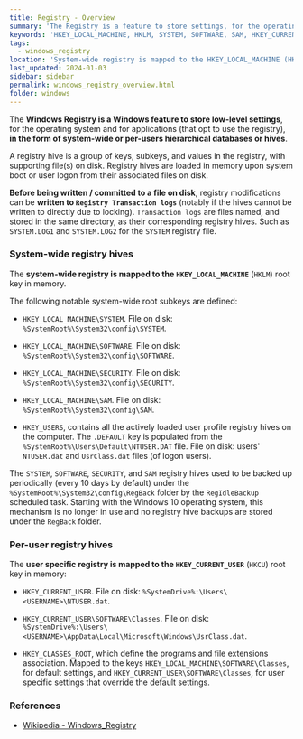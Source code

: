 ```yaml
---
title: Registry - Overview
summary: 'The Registry is a feature to store settings, for the operating system and applications, in system-wide or per-users hierarchical databases or hives.\n\nBefore being written / committed to a file on disk, registry modifications can be written to Registry Transaction logs (such as SYSTEM.LOG1 and SYSTEM.LOG2 for the SYSTEM registry hive).'
keywords: 'HKEY_LOCAL_MACHINE, HKLM, SYSTEM, SOFTWARE, SAM, HKEY_CURRENT_USER, HKCU, NTUSER.dat, UsrClass, Registry Transaction logs, SYSTEM.LOG'
tags:
  - windows_registry
location: 'System-wide registry is mapped to the HKEY_LOCAL_MACHINE (HKLM) root key in memory.\nAssociated files on disk, under <SYSTEMROOT>\System32\config\: SYSTEM, SOFTWARE, SECURITY, SAM.\n\nPer user registry is mapped to the HKEY_CURRENT_USER (HKCU) root key in memory.\nAssociated files on disk:\n<SYSTEMDRIVE>\Users\<USERNAME>\NTUSER.dat\n<SYSTEMDRIVE>\Users\<USERNAME>\AppData\Local\Microsoft\Windows\UsrClass.dat.'
last_updated: 2024-01-03
sidebar: sidebar
permalink: windows_registry_overview.html
folder: windows
---
```


The **Windows Registry is a Windows feature to store low-level settings**, for
the operating system and for applications (that opt to use the registry), **in
the form of system-wide or per-users hierarchical databases or hives**.

A registry hive is a group of keys, subkeys, and values in the registry, with
supporting file(s) on disk. Registry hives are loaded in memory upon system
boot or user logon from their associated files on disk.

**Before being written / committed to a file on disk**, registry modifications
can be **written to `Registry Transaction logs`** (notably if the hives cannot
be written to directly due to locking). `Transaction logs` are files named, and
stored in the same directory, as their corresponding registry hives. Such as
`SYSTEM.LOG1` and `SYSTEM.LOG2` for the `SYSTEM` registry file.

### System-wide registry hives

The **system-wide registry is mapped to the `HKEY_LOCAL_MACHINE`** (`HKLM`)
root key in memory.

The following notable system-wide root subkeys are defined:

  - `HKEY_LOCAL_MACHINE\SYSTEM`.
    File on disk: `%SystemRoot%\System32\config\SYSTEM`.

  - `HKEY_LOCAL_MACHINE\SOFTWARE`.
     File on disk: `%SystemRoot%\System32\config\SOFTWARE`.

  - `HKEY_LOCAL_MACHINE\SECURITY`.
     File on disk: `%SystemRoot%\System32\config\SECURITY`.

  -  `HKEY_LOCAL_MACHINE\SAM`.
     File on disk: `%SystemRoot%\System32\config\SAM`.

  - `HKEY_USERS`, contains all the actively loaded user profile registry hives
    on the computer.
    The `.DEFAULT` key is populated from the
    `%SystemRoot%\Users\Default\NTUSER.DAT` file.
    File on disk: users' `NTUSER.dat` and `UsrClass.dat` files (of logon
    users).

The `SYSTEM`, `SOFTWARE`, `SECURITY`, and `SAM` registry hives used to be
backed up periodically (every 10 days by default) under the
`%SystemRoot%\System32\config\RegBack` folder by the `RegIdleBackup` scheduled
task. Starting with the Windows 10 operating system, this mechanism is no
longer in use and no registry hive backups are stored under the `RegBack`
folder.

### Per-user registry hives

The **user specific registry is mapped to the `HKEY_CURRENT_USER`** (`HKCU`)
root key in memory:

  - `HKEY_CURRENT_USER`.
    File on disk: `%SystemDrive%:\Users\<USERNAME>\NTUSER.dat`.

  - `HKEY_CURRENT_USER\SOFTWARE\Classes`.
    File on disk:
    `%SystemDrive%:\Users\<USERNAME>\AppData\Local\Microsoft\Windows\UsrClass.dat`.

  - `HKEY_CLASSES_ROOT`, which define the programs and file extensions
    association.
    Mapped to the keys `HKEY_LOCAL_MACHINE\SOFTWARE\Classes`, for default
    settings, and `HKEY_CURRENT_USER\SOFTWARE\Classes`, for user specific
    settings that override the default settings.

### References

  - [Wikipedia - Windows_Registry](https://en.wikipedia.org/wiki/Windows_Registry)

